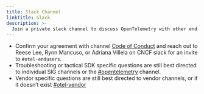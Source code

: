 ```yaml
---
title: Slack Channel
linkTitle: Slack
description: >-
  Join a private slack channel to discuss OpenTelemetry with other end users.
---
```


- Confirm your agreement with channel [Code of Conduct][] and reach out to Reese
  Lee, Rynn Mancuso, or Adriana Villela on CNCF slack for an invite to
  `#otel-endusers`.
- Troubleshooting or tactical SDK specific questions are still best directed to
  individual SIG channels or the
  [#opentelemetry](https://cloud-native.slack.com/archives/CJFCJHG4Q) channel.
- Vendor specific questions are still best directed to vendor channels, or if it
  doesn’t exist
  [#otel-vendor](https://cloud-native.slack.com/archives/C031SAMGV2A)

[code of conduct]:
  https://github.com/open-telemetry/community/blob/main/working-groups/end-user/discussion-group-code-of-conduct.md
